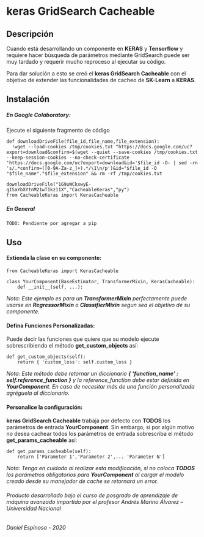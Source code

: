 # keras GridSearch Cacheable

## Descripción
Cuando está desarrollando un componente en **KERAS** y **Tensorflow** y requiere hacer búsqueda de parámetros mediante GridSearch puede ser muy tardado y requerir mucho reproceso al ejecutar su código.

Para dar solución a esto se creó el **keras GridSearch Cacheable** con el objetivo de extender las funcionalidades de cacheo de **SK-Learn** a **KERAS**. 

## Instalación

##### En Google Colaboratory:

Ejecute el siguiente fragmento de código 
```
def downloadDriveFile(file_id,file_name,file_extension):
  !wget --load-cookies /tmp/cookies.txt "https://docs.google.com/uc?export=download&confirm=$(wget --quiet --save-cookies /tmp/cookies.txt --keep-session-cookies --no-check-certificate 'https://docs.google.com/uc?export=download&id='$file_id -O- | sed -rn 's/.*confirm=([0-9A-Za-z_]+).*/\1\n/p')&id="$file_id -O "$file_name"."$file_extension" && rm -rf /tmp/cookies.txt

downloadDriveFile("1G9uWCkxwyE-qISaYbXYtnM21wT1kz11X","CacheableKeras","py")
from CacheableKeras import KerasCacheable
```

##### En General
```
TODO: Pendiente por agregar a pip
```

## Uso

#### Extienda la clase en su componente:

```
from CacheableKeras import KerasCacheable

class YourComponent(BaseEstimator, TransformerMixin, KerasCacheable):
    def __init__(self, ...):
```
*Nota: Este ejemplo es para un **TransformerMixin** perfectamente puede usarse en **RegressorMixin** o **ClassifierMixin** segun sea el objetivo de su componente.*

#### Defina Funciones Personalizadas:
Puede decir las funciones que quiere que su modelo ejecute sobrescribiendo el método **get_custom_objects** así:

```
def get_custom_objects(self):
    return { 'custom_loss': self.custom_loss }
```
*Nota: Este método debe retornar un diccionario **{ ‘function_name’ : self.reference_function }** 
y la reference_function debe estar definida en **YourComponent**. 
En caso de necesitar más de una función personalizada agréguela al diccionario.*

#### Personalice la configuración:
**keras GridSearch Cacheable** trabaja por defecto con **TODOS** los parámetros de entrada **YourComponent**. 
Sin embargo, si por algún motivo no desea cachear todos los parámetros de entrada sobrescriba el método **get_params_cacheable** así: 

```
def get_params_cacheable(self):
    return ['Parameter 1','Parameter 2',... 'Parameter N'] 
```
*Nota: Tenga en cuidado al realizar esta modificación, si no coloca **TODOS** los parámetros obligatorios para **YourComponent** al cargar el modelo creado desde su manejador de cache se retornará un error.*


###### Producto desarrollado bajo el curso de posgrado de aprendizaje de máquina avanzado impartido por el profesor Andrés Marino Álvarez – Universidad Nacional  
###### Daniel Espinosa - 2020